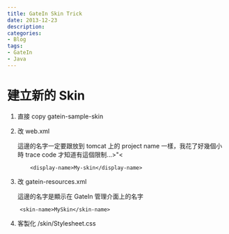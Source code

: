 ```yaml
---
title: GateIn Skin Trick
date: 2013-12-23
description:
categories:
- Blog
tags:
- GateIn
- Java
---
```


# 建立新的 Skin
1. 直接 copy gatein-sample-skin
2. 改 web.xml

	這邊的名字一定要跟放到 tomcat 上的 project name 一樣，我花了好幾個小時 trace code 才知道有這個限制...>"<

	```
		<display-name>My-skin</display-name>
	```
3. 改 gatein-resources.xml

	這邊的名字是顯示在 GateIn 管理介面上的名字
```
	<skin-name>MySkin</skin-name>
```

4. 客製化 /skin/Stylesheet.css
